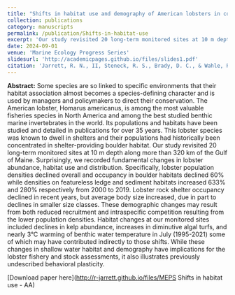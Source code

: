 ```yaml
---
title: "Shifts in habitat use and demography of American lobsters in coastal Maine over the past quarter century"
collection: publications
category: manuscripts
permalink: /publication/Shifts-in-habitat-use
excerpt: 'Our study revisited 20 long-term monitored sites at 10 m depth along more than 320 km of the Gulf of Maine. Surprisingly, we recorded fundamental changes in lobster abundance, habitat use...'
date: 2024-09-01
venue: 'Marine Ecology Progress Series'
slidesurl: 'http://academicpages.github.io/files/slides1.pdf'
citation: 'Jarrett, R. N., II, Steneck, R. S., Brady, D. C., & Wahle, R. A. (In press). Shifts in habitat, habitat use, and demography of American lobsters in coastal Maine over the past quarter century. <i>Marine Ecology Progress Series</i>.'
---
```


<b>Abstract:</b>
Some species are so linked to specific environments that their habitat association almost becomes a species-defining character and is used by managers and policymakers to direct their conservation. The American lobster, Homarus americanus, is among the most valuable fisheries species in North America and among the best studied benthic marine invertebrates in the world. Its populations and habitats have been studied and detailed in publications for over 35 years. This lobster species was known to dwell in shelters and their populations had historically been concentrated in shelter-providing boulder habitat. Our study revisited 20 long-term monitored sites at 10 m depth along more than 320 km of the Gulf of Maine. Surprisingly, we recorded fundamental changes in lobster abundance, habitat use and distribution. Specifically, lobster population densities declined overall and occupancy in boulder habitats declined 60% while densities on featureless ledge and sediment habitats increased 633% and 280% respectively from 2000 to 2019. Lobster rock shelter occupancy declined in recent years, but average body size increased, due in part to declines in smaller size classes. These demographic changes may result from both reduced recruitment and intraspecific competition resulting from the lower population densities. Habitat changes at our monitored sites included declines in kelp abundance, increases in diminutive algal turfs, and nearly 3°C warming of benthic water temperature in July (1995-2021) some of which may have contributed indirectly to those shifts. While these changes in shallow water habitat and demography have implications for the lobster fishery and stock assessments, it also illustrates previously undescribed behavioral plasticity.

[Download paper here](http://r-jarrett.github.io/files/MEPS Shifts in habitat use - AA)

